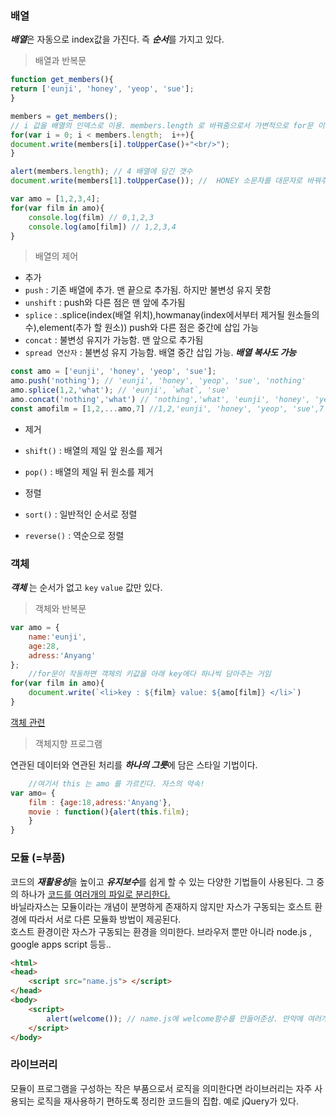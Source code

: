 
### 배열 
***배열***은 자동으로 index값을 가진다. 즉 ***순서***를 가지고 있다. 
> 배열과 반복문

```javascript
function get_members(){
return ['eunji', 'honey', 'yeop', 'sue'];
}

members = get_members();
// i 값을 배열의 인덱스로 이용. members.length 로 바꿔줌으로서 가변적으로 for문 이용 가능 
for(var i = 0; i < members.length;  i++){
document.write(members[i].toUpperCase()+"<br/>");
}

alert(members.length); // 4 배열에 담긴 갯수 
document.write(members[1].toUpperCase()); //  HONEY 소문자를 대문자로 바꿔주는 프로퍼티

var amo = [1,2,3,4];
for(var film in amo){
    console.log(film) // 0,1,2,3
    console.log(amo[film]) // 1,2,3,4
}
```

>배열의 제어
- 추가
 - `push` : 기존 배열에 추가. 맨 끝으로 추가됨. 하지만 불변성 유지 못함
 - `unshift` : push와 다른 점은 맨 앞에 추가됨
 - `splice` : .splice(index(배열 위치),howmanay(index에서부터 제거될 원소들의 수),element(추가 할 원소)) push와 다른 점은 중간에 삽입 가능 
 - `concat` : 불변성 유지가 가능함. 맨 앞으로 추가됨 
 - `spread 연산자` : 불변성 유지 가능함. 배열 중간 삽입 가능. ***배열 복사도 가능***
```javascript
const amo = ['eunji', 'honey', 'yeop', 'sue']; 
amo.push('nothing'); // 'eunji', 'honey', 'yeop', 'sue', 'nothing'
amo.splice(1,2,'what'); // 'eunji', `what`, 'sue'
amo.concat('nothing','what') // 'nothing','what', 'eunji', 'honey', 'yeop', 'sue'
const amofilm = [1,2,...amo,7] //1,2,'eunji', 'honey', 'yeop', 'sue',7
```
- 제거
 - `shift()` : 배열의 제일 앞 원소를 제거
 - `pop()` : 배열의 제일 뒤 원소를 제거
 
- 정렬
 - `sort()` : 일반적인 순서로 정렬
 - `reverse()` : 역순으로 정렬 
 
 ### 객체
 ***객체*** 는 순서가 없고 `key` `value` 값만 있다. 
 > 객체와 반복문
```javascript
var amo = {
    name:'eunji',
    age:28,
    adress:'Anyang'
};
    //for문이 작동하면 객체의 키값을 아래 key에다 하나씩 담아주는 거임
for(var film in amo){
    document.write(`<li>key : ${film} value: ${amo[film]} </li>`)
}
```

[객체 관련 ](https://medium.com/sjk5766/javascript-object-key-vs-object-key-%EC%B0%A8%EC%9D%B4-3c21eb49b763)

>객체지향 프로그램

연관된 데이터와 연관된 처리를 ***하나의 그릇***에 담은 스타일 기법이다.
```javascript
    //여기서 this 는 amo 를 가르킨다. 자스의 약속!
var amo= {
    film : {age:18,adress:'Anyang'},
    movie : function(){alert(this.film);
    } 
}
```

### 모듈 (=부품)
코드의 ***재활용성***을 높이고 ***유지보수***를 쉽게 할 수 있는 다양한 기법들이 사용된다. 그 중의 하나가 <u>코드를 여러개의 파일로 분리한다.</u><br>
바닐라자스는 모듈이라는 개념이 분명하게 존재하지 않지만 자스가 구동되는 호스트 환경에 따라서 서로 다른 모듈화 방법이 제공된다.<br>
호스트 환경이란 자스가 구동되는 환경을 의미한다. 브라우저 뿐만 아니라 node.js , google apps script 등등.. 
```html
<html>
<head>
    <script src="name.js"> </script>
</head>
<body>
    <script>
        alert(welcome()); // name.js에 welcome함수를 만들어준상. 만약에 여러개의 html에서 welcome 함수를 써줘야한다면 편하겠지!
    </script>
</body>
```
### 라이브러리
모듈이 프로그램을 구성하는 작은 부품으로서 로직을 의미한다면 라이브러리는 자주 사용되는 로직을 재사용하기 편하도록 정리한 코드들의 집합. 예로 jQuery가 있다.
